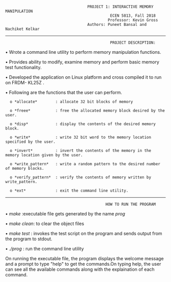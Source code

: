                                         PROJECT 1: INTERACTIVE MEMORY MANIPULATION
                                                  ECEN 5813, Fall 2018
                                                 Professor: Kevin Gross
                                        Authors: Puneet Bansal and Nachiket Kelkar
__________________________________________________________________________________________________________________________________________
                                                  PROJECT DESCRIPTION:                                           
                                                
•	Wrote a command line utility to perform memory manipulation functions. 

•	Provides ability to modify, examine memory and perform basic memory test functionality.

•	Developed the application on Linux platform and cross compiled it to run on FRDM- KL25Z .

•	Following are the functions that the user can perform.

      o	*allocate*        : allocate 32 bit blocks of memory 
      
      o	*freee*           : free the allocated memory block desired by the user.

      o	*disp*            : display the contents of the desired memory block.

      o	*write*           : write 32 bit word to the memory location specified by the user.

      o	*invert*          : invert the contents of the memory in the memory location given by the user.

      o	*write_pattern*   : write a random pattern to the desired number of memory blocks.

      o	*verify_pattern*  : verify the contents of memory written by write_pattern.

      o	*ext*             : exit the command line utility.
________________________________________________________________________________________________________________________________________
                                                HOW TO RUN THE PROGRAM
                                                
•	*make* :executable file gets generated by the name *prog*

•	*make clean*: to clear the object files

•	*make test* : invokes the test script on the program and sends output from the program to stdout.

•	*./prog* : run the command line utility

On running the executable file, the program displays the welcome message and a prompt to type "help" to get the commands.On typing help, the user can see all the available commands along with the explaination of each command.
